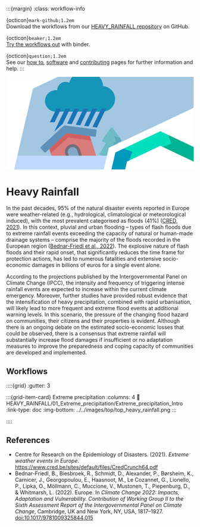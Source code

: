 :::{margin}
:class: workflow-info

{octicon}`mark-github;1.2em`<br>
Download the workflows from our [HEAVY_RAINFALL repository](https://github.com/CLIMAAX/HEAVY_RAINFALL) on GitHub.

{octicon}`beaker;1.2em`<br>
[Try the workflows out](https://mybinder.org/v2/gh/climaax/binder-env/main?urlpath=git-pull%3Frepo%3Dhttps%253A%252F%252Fgithub.com%252FCLIMAAX%252FHEAVY_RAINFALL%26urlpath%3Dlab%252Ftree%252FHEAVY_RAINFALL%252F%26branch%3Dmain) with binder.

{octicon}`question;1.2em`<br>
See our [how to](../workflows_how_to.md), [software](../../resources/software.md) and [contributing](../../community/contribute.md) pages for further information and help.
:::

<img alt="Heavy Rainfall" src="../../images/top/top_heavy_rainfall.png" class="page-main-photo">

# Heavy Rainfall

In the past decades, 95% of the natural disaster events reported in Europe were weather-related (e.g., hydrological, climatological or meteorological induced), with the most prevalent categorised as floods (41%) ([CRED, 2021](https://www.cred.be/sites/default/files/CredCrunch64.pdf)).
In this context, pluvial and urban flooding – types of flash floods due to extreme rainfall events exceeding the capacity of natural or human-made drainage systems – comprise the majority of the floods recorded in the European region ([Bednar-Friedl et al., 2022](https://doi.org/10.1017/9781009325844.015)).
The explosive nature of flash floods and their rapid onset, that significantly reduces the time frame for protection actions, has led to numerous fatalities and extensive socio-economic damages in billions of euros for a single event alone.

According to the projections published by the Intergovernmental Panel on Climate Change (IPCC), the intensity and frequency of triggering intense rainfall events are expected to increase within the current climate emergency.
Moreover, further studies have provided robust evidence that the intensification of heavy precipitation, combined with rapid urbanisation, will likely lead to more frequent and extreme flood events at additional warning levels. In this scenario, the pressure of the changing flood hazard on communities, their citizens and their properties is evident.
Although there is an ongoing debate on the estimated socio-economic losses that could be observed, there is a consensus that extreme rainfall will substantially increase flood damages if insufficient or no adaptation measures to improve the preparedness and coping capacity of communities are developed and implemented.


## Workflows

::::{grid}
:gutter: 3

:::{grid-item-card} Extreme precipitation
:columns: 4
:link: HEAVY_RAINFALL/01_Extreme_precipitation/Extreme_precipitation_Intro
:link-type: doc
:img-bottom: ../../images/top/top_heavy_rainfall.png
:::

::::


## References

- Centre for Research on the Epidemiology of Disasters. (2021). *Extreme weather events in Europe*. https://www.cred.be/sites/default/files/CredCrunch64.pdf
- Bednar-Friedl, B., Biesbroek, R., Schmidt, D., Alexander, P., Børsheim, K., Carnicer, J., Georgopoulou, E., Haasnoot, M., Le Cozannet, G., Lionello, P., Lipka, O., Möllmann, C., Muccione, V., Mustonen, T., Piepenburg, D., & Whitmarsh, L. (2022). Europe. In *Climate Change 2022: Impacts, Adaptation and Vulnerability. Contribution of Working Group II to the Sixth Assessment Report of the Intergovernmental Panel on Climate Change*, Cambridge, UK and New York, NY, USA, 1817–1927. [doi:10.1017/9781009325844.015](https://doi.org/10.1017/9781009325844.015)